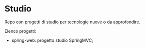 # Studio
Repo con progetti di studio per tecnologie nuove o da approfondire.

Elenco progetti:
- spring-web: progetto studio SpringMVC;
